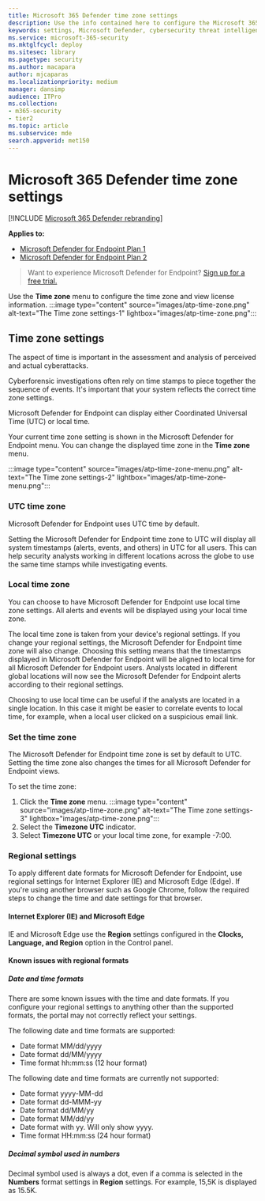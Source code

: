 ```yaml
---
title: Microsoft 365 Defender time zone settings
description: Use the info contained here to configure the Microsoft 365 Defender time zone settings and view license information.
keywords: settings, Microsoft Defender, cybersecurity threat intelligence, Microsoft Defender for Endpoint, time zone, utc, local time, license
ms.service: microsoft-365-security
ms.mktglfcycl: deploy
ms.sitesec: library
ms.pagetype: security
ms.author: macapara
author: mjcaparas
ms.localizationpriority: medium
manager: dansimp
audience: ITPro
ms.collection: 
- m365-security
- tier2
ms.topic: article
ms.subservice: mde
search.appverid: met150
---
```


# Microsoft 365 Defender time zone settings

[!INCLUDE [Microsoft 365 Defender rebranding](../../includes/microsoft-defender.md)]

**Applies to:**
- [Microsoft Defender for Endpoint Plan 1](https://go.microsoft.com/fwlink/?linkid=2154037)
- [Microsoft Defender for Endpoint Plan 2](https://go.microsoft.com/fwlink/?linkid=2154037)


> Want to experience Microsoft Defender for Endpoint? [Sign up for a free trial.](https://signup.microsoft.com/create-account/signup?products=7f379fee-c4f9-4278-b0a1-e4c8c2fcdf7e&ru=https://aka.ms/MDEp2OpenTrial?ocid=docs-wdatp-settings-abovefoldlink)

Use the **Time zone** menu to configure the time zone and view license information.
:::image type="content" source="images/atp-time-zone.png" alt-text="The Time zone settings-1" lightbox="images/atp-time-zone.png":::

## Time zone settings

The aspect of time is important in the assessment and analysis of perceived and actual cyberattacks.

Cyberforensic investigations often rely on time stamps to piece together the sequence of events. It's important that your system reflects the correct time zone settings.

Microsoft Defender for Endpoint can display either Coordinated Universal Time (UTC) or local time.

Your current time zone setting is shown in the Microsoft Defender for Endpoint menu. You can change the displayed time zone in the **Time zone** menu.

:::image type="content" source="images/atp-time-zone-menu.png" alt-text="The Time zone settings-2" lightbox="images/atp-time-zone-menu.png":::

### UTC time zone

Microsoft Defender for Endpoint uses UTC time by default.

Setting the Microsoft Defender for Endpoint time zone to UTC will display all system timestamps (alerts, events, and others) in UTC for all users. This can help security analysts working in different locations across the globe to use the same time stamps while investigating events.

### Local time zone

You can choose to have Microsoft Defender for Endpoint use local time zone settings. All alerts and events will be displayed using your local time zone.

The local time zone is taken from your device's regional settings. If you change your regional settings, the Microsoft Defender for Endpoint time zone will also change. Choosing this setting means that the timestamps displayed in Microsoft Defender for Endpoint will be aligned to local time for all Microsoft Defender for Endpoint users. Analysts located in different global locations will now see the Microsoft Defender for Endpoint alerts according to their regional settings.

Choosing to use local time can be useful if the analysts are located in a single location. In this case it might be easier to correlate events to local time, for example, when a local user clicked on a suspicious email link.

### Set the time zone

The Microsoft Defender for Endpoint time zone is set by default to UTC. Setting the time zone also changes the times for all Microsoft Defender for Endpoint views.

To set the time zone:

1. Click the **Time zone** menu.
   :::image type="content" source="images/atp-time-zone.png" alt-text="The Time zone settings-3" lightbox="images/atp-time-zone.png":::
1. Select the **Timezone UTC** indicator.
1. Select **Timezone UTC** or your local time zone, for example -7:00.

### Regional settings

To apply different date formats for Microsoft Defender for Endpoint, use regional settings for Internet Explorer (IE) and Microsoft Edge (Edge). If you're using another browser such as Google Chrome, follow the required steps to change the time and date settings for that browser. 

#### Internet Explorer (IE) and Microsoft Edge

IE and Microsoft Edge use the **Region** settings configured in the **Clocks, Language, and Region** option in the Control panel. 

#### Known issues with regional formats

##### Date and time formats

There are some known issues with the time and date formats. If you configure your regional settings to anything other than the supported formats, the portal may not correctly reflect your settings.

The following date and time formats are supported:

- Date format MM/dd/yyyy
- Date format dd/MM/yyyy
- Time format hh:mm:ss (12 hour format)

The following date and time formats are currently not supported:

- Date format yyyy-MM-dd
- Date format dd-MMM-yy
- Date format dd/MM/yy
- Date format MM/dd/yy
- Date format with yy. Will only show yyyy.
- Time format HH:mm:ss (24 hour format)

##### Decimal symbol used in numbers

Decimal symbol used is always a dot, even if a comma is selected in  the **Numbers** format settings in **Region** settings. For example, 15,5K is displayed as 15.5K.
